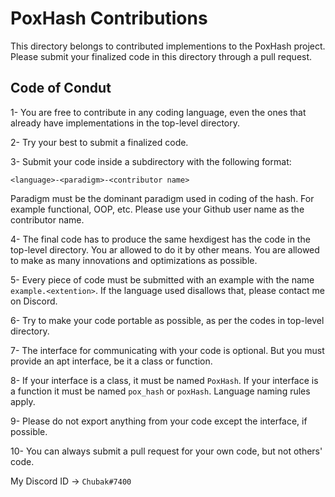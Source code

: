 # PoxHash Contributions

This directory belongs to contributed implementions to the PoxHash project. Please submit your finalized code in this directory through a pull request.

## Code of Condut

1- You are free to contribute in any coding language, even the ones that already have implementations in the top-level directory.

2- Try your best to submit a finalized code.

3- Submit your code inside a subdirectory with the following format:

```
<language>-<paradigm>-<contributor name>
``` 

Paradigm must be the dominant paradigm used in coding of the hash. For example functional, OOP, etc. Please use your Github user name as the contributor name.

4- The final code has to produce the same hexdigest has the code in the top-level directory. You ar allowed to do it by other means. You are allowed to make as many innovations and optimizations as possible.

5- Every piece of code must be submitted with an example with the name `example.<extention>`. If the language used disallows that, please contact me on Discord.

6- Try to make your code portable as possible, as per the codes in top-level directory.

7- The interface for communicating with your code is optional. But you must provide an apt interface, be it a class or function.

8- If your interface is a class, it must be named `PoxHash`. If your interface is a function it must be named `pox_hash` or `poxHash`. Language naming rules apply.

9- Please do not export anything from your code except the interface, if possible.

10- You can always submit a pull request for your own code, but not others' code.

My Discord ID -> `Chubak#7400`